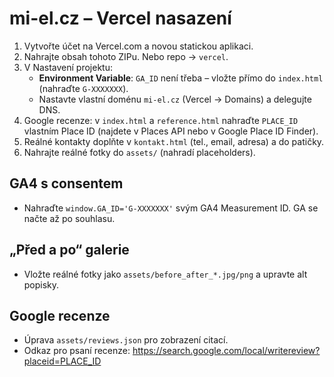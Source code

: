 # mi-el.cz – Vercel nasazení
1) Vytvořte účet na Vercel.com a novou statickou aplikaci.
2) Nahrajte obsah tohoto ZIPu. Nebo repo → `vercel`.
3) V Nastavení projektu:
   - **Environment Variable**: `GA_ID` není třeba – vložte přímo do `index.html` (nahraďte `G-XXXXXXX`).
   - Nastavte vlastní doménu `mi-el.cz` (Vercel → Domains) a delegujte DNS.
4) Google recenze: v `index.html` a `reference.html` nahraďte `PLACE_ID` vlastním Place ID (najdete v Places API nebo v Google Place ID Finder).
5) Reálné kontakty doplňte v `kontakt.html` (tel., email, adresa) a do patičky.
6) Nahrajte reálné fotky do `assets/` (nahradí placeholders).

## GA4 s consentem
- Nahraďte `window.GA_ID='G-XXXXXXX'` svým GA4 Measurement ID. GA se načte až po souhlasu.

## „Před a po“ galerie
- Vložte reálné fotky jako `assets/before_after_*.jpg/png` a upravte alt popisky.

## Google recenze
- Úprava `assets/reviews.json` pro zobrazení citací.
- Odkaz pro psaní recenze: https://search.google.com/local/writereview?placeid=PLACE_ID
